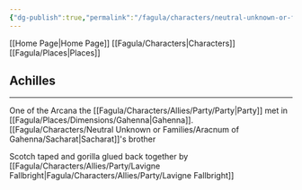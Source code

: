 ```yaml
---
{"dg-publish":true,"permalink":"/fagula/characters/neutral-unknown-or-families/aracnum-of-gahenna/achilles/"}
---
```


[[Home Page\|Home Page]]
[[Fagula/Characters\|Characters]]
[[Fagula/Places\|Places]]

Achilles
--
___
One of the Arcana the [[Fagula/Characters/Allies/Party/Party\|Party]] met in [[Fagula/Places/Dimensions/Gahenna\|Gahenna]]. [[Fagula/Characters/Neutral Unknown or Families/Aracnum of Gahenna/Sacharat\|Sacharat]]'s brother

Scotch taped and gorilla glued back together by [[Fagula/Characters/Allies/Party/Lavigne Fallbright\|Fagula/Characters/Allies/Party/Lavigne Fallbright]]